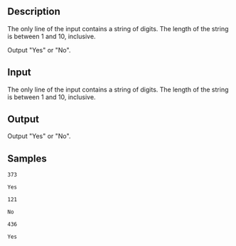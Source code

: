 ## Description

<div></div><div class="input-specification"><p>The only line of the input contains a string of digits. The length of the string is between <span class="tex-span">1</span> and <span class="tex-span">10</span>, inclusive.</p></div><div class="output-specification"><p>Output "<span class="tex-font-style-tt">Yes</span>" or "<span class="tex-font-style-tt">No</span>".</p></div>

## Input

<p>The only line of the input contains a string of digits. The length of the string is between <span class="tex-span">1</span> and <span class="tex-span">10</span>, inclusive.</p>

## Output

<p>Output "<span class="tex-font-style-tt">Yes</span>" or "<span class="tex-font-style-tt">No</span>".</p>

## Samples

```input1
373

```

```output1
Yes

```






```input2
121

```

```output2
No

```






```input3
436

```

```output3
Yes

```



